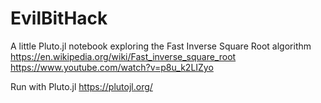 # EvilBitHack

A little Pluto.jl notebook exploring the Fast Inverse Square Root algorithm https://en.wikipedia.org/wiki/Fast_inverse_square_root https://www.youtube.com/watch?v=p8u_k2LIZyo

Run with Pluto.jl https://plutojl.org/
